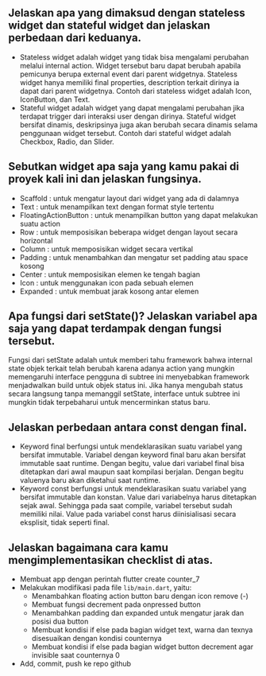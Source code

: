 ## Jelaskan apa yang dimaksud dengan stateless widget dan stateful widget dan jelaskan perbedaan dari keduanya.
- Stateless widget adalah widget yang tidak bisa mengalami perubahan melalui internal action. Widget tersebut baru dapat berubah apabila pemicunya berupa external event dari parent widgetnya. Stateless widget hanya memiliki final properties, description terkait dirinya ia dapat dari parent widgetnya. Contoh dari stateless widget adalah Icon, IconButton, dan Text. 
- Stateful widget adalah widget yang dapat mengalami perubahan jika terdapat trigger dari interaksi user dengan dirinya. Stateful widget bersifat dinamis, deskripsinya juga akan berubah secara dinamis selama penggunaan widget tersebut. Contoh dari stateful widget adalah Checkbox, Radio, dan Slider. 


## Sebutkan widget apa saja yang kamu pakai di proyek kali ini dan jelaskan fungsinya.
- Scaffold : untuk mengatur layout dari widget yang ada di dalamnya
- Text : untuk menampilkan text dengan format style tertentu
- FloatingActionButton : untuk menampilkan button yang dapat melakukan suatu action
- Row : untuk memposisikan beberapa widget dengan layout secara horizontal
- Column : untuk memposisikan widget secara vertikal
- Padding : untuk menambahkan dan mengatur set padding atau space kosong 
- Center : untuk memposisikan elemen ke tengah bagian
- Icon : untuk menggunakan icon pada sebuah elemen
- Expanded : untuk membuat jarak kosong antar elemen 


## Apa fungsi dari setState()? Jelaskan variabel apa saja yang dapat terdampak dengan fungsi tersebut.
Fungsi dari setState adalah untuk memberi tahu framework bahwa internal state objek terkait telah berubah karena adanya action yang mungkin memengaruhi interface pengguna di subtree ini menyebabkan framework menjadwalkan build untuk objek status ini. Jika hanya mengubah status secara langsung tanpa memanggil setState, interface untuk subtree ini mungkin tidak terpebaharui untuk mencerminkan status baru. 

## Jelaskan perbedaan antara const dengan final.
- Keyword final berfungsi untuk mendeklarasikan suatu variabel yang bersifat immutable. Variabel dengan keyword final baru akan bersifat immutable saat runtime. Dengan begitu, value dari variabel final bisa ditetapkan dari awal maupun saat kompilasi berjalan. Dengan begitu valuenya baru akan diketahui saat runtime.
- Keyword const berfungsi untuk mendeklarasikan suatu variabel yang bersifat immutable dan konstan. Value dari variabelnya harus ditetapkan sejak awal. Sehingga pada saat compile, variabel tersebut sudah memiliki nilai. Value pada variabel const harus diinisialisasi secara eksplisit, tidak seperti final.

## Jelaskan bagaimana cara kamu mengimplementasikan checklist di atas.
- Membuat app dengan perintah flutter create counter_7
- Melakukan modifikasi pada file `lib/main.dart`, yaitu:
    - Menambahkan floating action button baru dengan icon remove (-) 
    - Membuat fungsi decrement pada onpressed button
    - Menambahkan padding dan expanded untuk mengatur jarak dan posisi dua button
    - Membuat kondisi if else pada bagian widget text, warna dan texnya disesuaikan dengan kondisi counternya
    - Membuat kondisi if else pada bagian widget button decrement agar invisible saat counternya 0
- Add, commit, push ke repo github
